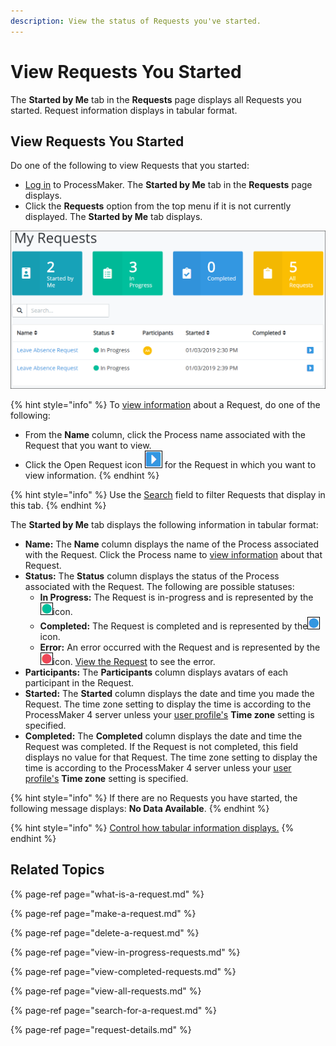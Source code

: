 ```yaml
---
description: View the status of Requests you've started.
---
```


# View Requests You Started

The **Started by Me** tab in the **Requests** page displays all Requests you started. Request information displays in tabular format.

## View Requests You Started

Do one of the following to view Requests that you started:

* [Log in](../log-in.md#log-in) to ProcessMaker. The **Started by Me** tab in the **Requests** page displays.
* Click the **Requests** option from the top menu if it is not currently displayed. The **Started by Me** tab displays.

![&quot;Started By Me&quot; Request tab](../../.gitbook/assets/started-by-me-request.png)

{% hint style="info" %}
To [view information](request-details.md) about a Request, do one of the following:

* From the **Name** column, click the Process name associated with the Request that you want to view.
* Click the Open Request icon ![](../../.gitbook/assets/open-request-icon-requests.png) for the Request in which you want to view information.
{% endhint %}

{% hint style="info" %}
Use the [Search](search-for-a-request.md) field to filter Requests that display in this tab.
{% endhint %}

The **Started by Me** tab displays the following information in tabular format:

* **Name:** The **Name** column displays the name of the Process associated with the Request. Click the Process name to [view information](request-details.md) about that Request.
* **Status:** The **Status** column displays the status of the Process associated with the Request. The following are possible statuses:
  * **In Progress:** The Request is in-progress and is represented by the![](../../.gitbook/assets/in-progress-status-icon-requests.png)icon.
  * **Completed:** The Request is completed and is represented by the![](../../.gitbook/assets/completed-status-icon-requests.png)icon.
  * **Error:** An error occurred with the Request and is represented by the![](../../.gitbook/assets/error-status-icon-requests.png)icon. [View the Request](request-details.md#error-information-for-a-request) to see the error.
* **Participants:** The **Participants** column displays avatars of each participant in the Request.
* **Started:** The **Started** column displays the date and time you made the Request. The time zone setting to display the time is according to the ProcessMaker 4 server unless your [user profile's](../profile-settings.md#change-your-profile-settings) **Time zone** setting is specified.
* **Completed:** The **Completed** column displays the date and time the Request was completed. If the Request is not completed, this field displays no value for that Request. The time zone setting to display the time is according to the ProcessMaker 4 server unless your [user profile's](../profile-settings.md#change-your-profile-settings) **Time zone** setting is specified.

{% hint style="info" %}
If there are no Requests you have started, the following message displays: **No Data Available**.
{% endhint %}

{% hint style="info" %}
[Control how tabular information displays.](../control-how-requests-display-in-a-tab.md)
{% endhint %}

## Related Topics

{% page-ref page="what-is-a-request.md" %}

{% page-ref page="make-a-request.md" %}

{% page-ref page="delete-a-request.md" %}

{% page-ref page="view-in-progress-requests.md" %}

{% page-ref page="view-completed-requests.md" %}

{% page-ref page="view-all-requests.md" %}

{% page-ref page="search-for-a-request.md" %}

{% page-ref page="request-details.md" %}

